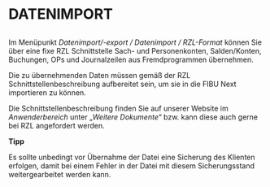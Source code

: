 # DATENIMPORT

## 


Im Menüpunkt *Datenimport/-export / Datenimport / RZL-Format* können Sie über eine fixe RZL Schnittstelle Sach- und Personenkonten, Salden/Konten, Buchungen, OPs und Journalzeilen aus Fremdprogrammen übernehmen.

Die zu übernehmenden Daten müssen gemäß der RZL Schnittstellenbeschreibung aufbereitet sein, um sie in die FIBU Next importieren zu können.

Die Schnittstellenbeschreibung finden Sie auf unserer Website im *Anwenderbereich* unter „*Weitere Dokumente*“ bzw. kann diese auch gerne bei RZL angefordert werden.


**Tipp**

Es sollte unbedingt vor Übernahme der Datei eine Sicherung des Klienten erfolgen, damit bei einem Fehler in der Datei mit diesem Sicherungsstand weitergearbeitet werden kann.
